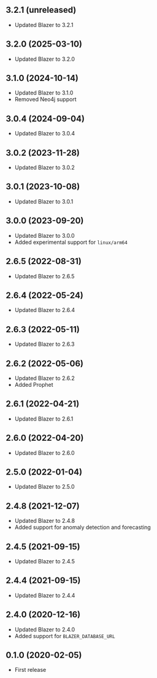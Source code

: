 ## 3.2.1 (unreleased)

- Updated Blazer to 3.2.1

## 3.2.0 (2025-03-10)

- Updated Blazer to 3.2.0

## 3.1.0 (2024-10-14)

- Updated Blazer to 3.1.0
- Removed Neo4j support

## 3.0.4 (2024-09-04)

- Updated Blazer to 3.0.4

## 3.0.2 (2023-11-28)

- Updated Blazer to 3.0.2

## 3.0.1 (2023-10-08)

- Updated Blazer to 3.0.1

## 3.0.0 (2023-09-20)

- Updated Blazer to 3.0.0
- Added experimental support for `linux/arm64`

## 2.6.5 (2022-08-31)

- Updated Blazer to 2.6.5

## 2.6.4 (2022-05-24)

- Updated Blazer to 2.6.4

## 2.6.3 (2022-05-11)

- Updated Blazer to 2.6.3

## 2.6.2 (2022-05-06)

- Updated Blazer to 2.6.2
- Added Prophet

## 2.6.1 (2022-04-21)

- Updated Blazer to 2.6.1

## 2.6.0 (2022-04-20)

- Updated Blazer to 2.6.0

## 2.5.0 (2022-01-04)

- Updated Blazer to 2.5.0

## 2.4.8 (2021-12-07)

- Updated Blazer to 2.4.8
- Added support for anomaly detection and forecasting

## 2.4.5 (2021-09-15)

- Updated Blazer to 2.4.5

## 2.4.4 (2021-09-15)

- Updated Blazer to 2.4.4

## 2.4.0 (2020-12-16)

- Updated Blazer to 2.4.0
- Added support for `BLAZER_DATABASE_URL`

## 0.1.0 (2020-02-05)

- First release
